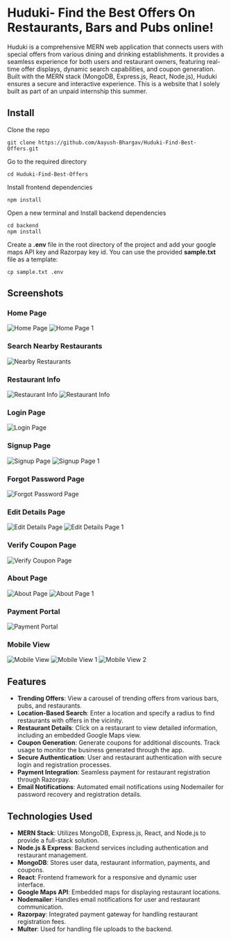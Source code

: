# Huduki- Find the Best Offers On Restaurants, Bars and Pubs online!
Huduki is a comprehensive MERN web application that connects users with special offers from various dining and drinking establishments. It provides a seamless experience for both users and restaurant owners, featuring real-time offer displays, dynamic search capabilities, and coupon generation. Built with the MERN stack (MongoDB, Express.js, React, Node.js), Huduki ensures a secure and interactive experience. This is a website that I solely built as part of an unpaid internship this summer.

## Install
Clone the repo 
```
git clone https://github.com/Aayush-Bhargav/Huduki-Find-Best-Offers.git
```
Go to the required directory
```
cd Huduki-Find-Best-Offers
```
Install frontend dependencies
```
npm install
```
Open a new terminal and Install backend dependencies
```
cd backend
npm install
```
Create a **.env** file in the root directory of the project and add your google maps API key and Razorpay key id. You can use the provided **sample.txt** file as a template:
```
cp sample.txt .env
```

## Screenshots

### Home Page 
![Home Page ](screenshots/homePage.png)
![Home Page 1](screenshots/homePage1.png)

### Search Nearby Restaurants
![Nearby Restaurants](screenshots/findNearbyRestaurants.png)

### Restaurant Info
![Restaurant Info](screenshots/restaurantDetail.png)
![Restaurant Info](screenshots/restaurantDetail1.png)

### Login Page
![Login Page](screenshots/loginPage.png)


### Signup Page
![Signup Page](screenshots/signupPage.png)
![Signup Page 1](screenshots/signupPage1.png)


### Forgot Password Page
![Forgot Password Page](screenshots/forgotPasswordPage.png)

### Edit Details Page
![Edit Details Page](screenshots/editDetails.png)
![Edit Details Page 1](screenshots/editDetails1.png)

### Verify Coupon Page
![Verify Coupon Page](screenshots/verifyCoupon.png)

### About Page
![About Page](screenshots/aboutPage.png)
![About Page 1](screenshots/aboutPage1.png)

### Payment Portal
![Payment Portal](screenshots/paymentPage.png)

### Mobile View
![Mobile View](screenshots/mobileView.png)
![Mobile View 1](screenshots/mobileView1.png)
![Mobile View 2](screenshots/mobileView2.png)


## Features

- **Trending Offers**: View a carousel of trending offers from various bars, pubs, and restaurants.
- **Location-Based Search**: Enter a location and specify a radius to find restaurants with offers in the vicinity.
- **Restaurant Details**: Click on a restaurant to view detailed information, including an embedded Google Maps view.
- **Coupon Generation**: Generate coupons for additional discounts. Track usage to monitor the business generated through the app.
- **Secure Authentication**: User and restaurant authentication with secure login and registration processes.
- **Payment Integration**: Seamless payment for restaurant registration through Razorpay.
- **Email Notifications**: Automated email notifications using Nodemailer for password recovery and registration details.

## Technologies Used

- **MERN Stack**: Utilizes MongoDB, Express.js, React, and Node.js to provide a full-stack solution.
- **Node.js & Express**: Backend services including authentication and restaurant management.
- **MongoDB**: Stores user data, restaurant information, payments, and coupons.
- **React**: Frontend framework for a responsive and dynamic user interface.
- **Google Maps API**: Embedded maps for displaying restaurant locations.
- **Nodemailer**: Handles email notifications for user and restaurant communication.
- **Razorpay**: Integrated payment gateway for handling restaurant registration fees.
- **Multer**: Used for handling file uploads to the backend.


